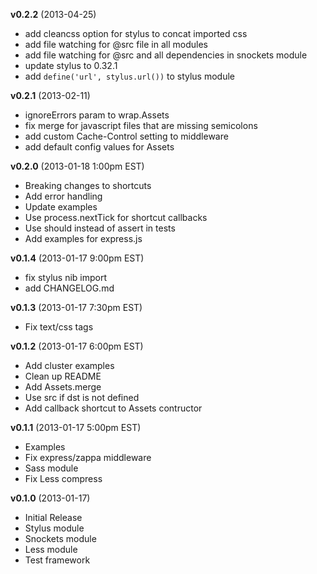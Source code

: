 **v0.2.2** (2013-04-25)

 * add cleancss option for stylus to concat imported css
 * add file watching for @src file in all modules
 * add file watching for @src and all dependencies in snockets module
 * update stylus to 0.32.1
 * add `define('url', stylus.url())` to stylus module

**v0.2.1** (2013-02-11)

 * ignoreErrors param to wrap.Assets
 * fix merge for javascript files that are missing semicolons
 * add custom Cache-Control setting to middleware
 * add default config values for Assets

**v0.2.0** (2013-01-18 1:00pm EST)

 * Breaking changes to shortcuts
 * Add error handling
 * Update examples
 * Use process.nextTick for shortcut callbacks
 * Use should instead of assert in tests
 * Add examples for express.js

**v0.1.4** (2013-01-17 9:00pm EST)

 * fix stylus nib import
 * add CHANGELOG.md

**v0.1.3** (2013-01-17 7:30pm EST)

 * Fix text/css tags

**v0.1.2** (2013-01-17 6:00pm EST)

 * Add cluster examples
 * Clean up README
 * Add Assets.merge
 * Use src if dst is not defined
 * Add callback shortcut to Assets contructor

**v0.1.1** (2013-01-17 5:00pm EST)

 * Examples
 * Fix express/zappa middleware
 * Sass module
 * Fix Less compress

**v0.1.0** (2013-01-17)

 * Initial Release
 * Stylus module
 * Snockets module
 * Less module
 * Test framework
